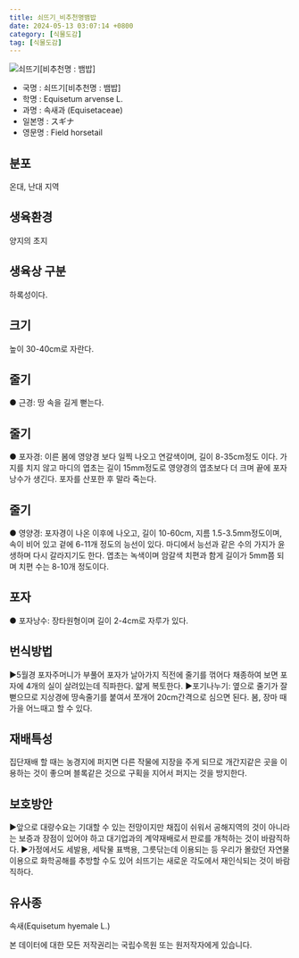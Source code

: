 ```yaml
---
title: 쇠뜨기_비추천명뱀밥
date: 2024-05-13 03:07:14 +0800
category: [식물도감]
tag: [식물도감]
---
```




![쇠뜨기[비추천명 : 뱀밥]](/fileUpload/plants/basic/Equisetaceae/Equisetum/214/1_th2.JPG)
- 국명 : 쇠뜨기[비추천명 : 뱀밥]
- 학명 : Equisetum arvense L.
- 과명 : 속새과 (Equisetaceae)
- 일본명 : スギナ
- 영문명 : Field horsetail


## 분포
온대, 난대 지역
## 생육환경
양지의 초지 
## 생육상 구분
하록성이다. 
## 크기
높이 30-40cm로 자란다.
## 줄기
● 근경: 땅 속을 길게 뻗는다. 
## 줄기
● 포자경: 이른 봄에 영양경 보다 일찍 나오고 연갈색이며, 길이 8-35cm정도 이다. 가지를 치지 않고 마디의 엽초는 길이 15mm정도로 영양경의 엽초보다 더 크며 끝에 포자낭수가 생긴다. 포자를 산포한 후 말라 죽는다. 
## 줄기
● 영양경: 포자경이 나온 이후에 나오고, 길이 10-60cm, 지름 1.5-3.5mm정도이며, 속이 비어 있고 겉에 6-11개 정도의 능선이 있다. 마디에서 능선과 같은 수의 가지가 윤생하며 다시 갈라지기도 한다. 엽초는 녹색이며 암갈색 치편과 함게 길이가 5mm쯤 되며 치편 수는 8-10개 정도이다. 
## 포자
● 포자낭수: 장타원형이며 길이 2-4cm로 자루가 있다. 
## 번식방법
▶5월경 포자주머니가 부풀어 포자가 날아가지 직전에 줄기를 꺾어다 채종하여 보면 포자에 4개의 실이 살려있는데 직파한다. 얇게 복토한다.▶포기나누기: 옆으로 줄기가 잘 뻗으므로 지상경에 땅속줄기를 붙여서 쪼개어 20cm간격으로 심으면 된다. 봄, 장마 때 가을 어느때고 할 수 있다.
## 재배특성
집단재배 할 때는 농경지에 퍼지면 다른 작물에 지장을 주게 되므로 개간지같은 곳을 이용하는 것이 좋으며 블록같은 것으로 구획을 지어서 퍼지는 것을 방지한다.
## 보호방안
▶앞으로 대량수요는 기대할 수 있는 전망이지만 채집이 쉬워서 공해지역의 것이 아니라는 보증과 장점이 있어야 하고 대기업과의 계약재배로서 판로를 개척하는 것이 바람직하다. ▶가정에서도 세발용, 세탁물 표백용, 그릇닦는데 이용되는 등 우리가 몰랐던 자연물 이용으로 화학공해를 추방할 수도 있어 쇠뜨기는 새로운 각도에서 재인식되는 것이 바람직하다.
## 유사종
속새(Equisetum hyemale L.)






본 데이터에 대한 모든 저작권리는 국립수목원 또는 원저작자에게 있습니다.
